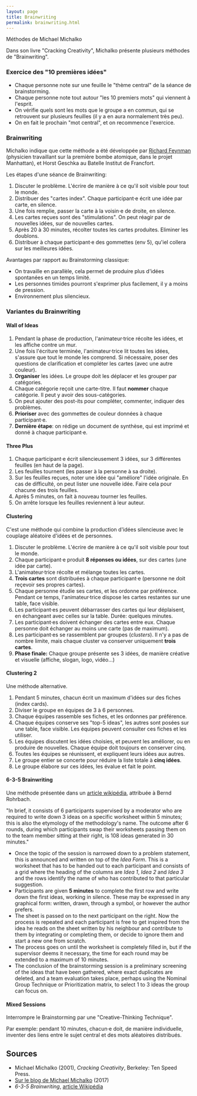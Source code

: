 ```yaml
---
layout: page
title: Brainwriting
permalink: brainwriting.html
---
```


Méthodes de Michael Michalko

Dans son livre "Cracking Creativity", Michalko présente plusieurs méthodes de "Brainwriting".

### Exercice des "10 premières idées"

- Chaque personne note sur une feuille le "thème central" de la séance de brainstorming.
- Chaque personne note tout autour "les 10 premiers mots" qui viennent à l'esprit.
- On vérifie quels sont les mots que le groupe a en commun, qui se retrouvent sur plusieurs feuilles (il y a en aura normalement très peu).
- On en fait le prochain "mot central", et on recommence l'exercice.

### Brainwriting

Michalko indique que cette méthode a été développée par [Richard Feynman](https://fr.wikipedia.org/wiki/Richard_Feynman) (physicien travaillant sur la première bombe atomique, dans le projet Manhattan), et Horst Geschka au Batelle Institut de Francfort.

Les étapes d'une séance de Brainwriting:

1. Discuter le problème. L'écrire de manière à ce qu'il soit visible pour tout le monde.
2. Distribuer des "cartes index". Chaque participant·e écrit une idée par carte, en silence.
3. Une fois remplie, passer la carte à la voisin·e de droite, en silence.
4. Les cartes reçues sont des "stimulations". On peut réagir par de nouvelles idées, sur de nouvelles cartes.
5. Après 20 à 30 minutes, récolter toutes les cartes produites. Eliminer les doublons.
6. Distribuer à chaque participant·e des gommettes (env 5), qu'iel collera sur les meilleures idées.

Avantages par rapport au Brainstorming classique: 

- On travaille en parallèle, cela permet de produire plus d'idées spontanées en un temps limité. 
- Les personnes timides pourront s'exprimer plus facilement, il y a moins de pression.
- Environnement plus silencieux.

### Variantes du Brainwriting

#### Wall of Ideas

1. Pendant la phase de production, l'animateur·trice récolte les idées, et les affiche contre un mur.
2. Une fois l'écriture terminée, l'animateur·trice lit toutes les idées, s'assure que tout le monde les comprend. Si nécessaire, poser des questions de clarification et compléter les cartes (avec une autre couleur).
3. **Organiser** les idées. Le groupe doit les déplacer et les grouper par catégories.
4. Chaque catégorie reçoit une carte-titre. Il faut **nommer** chaque catégorie. Il peut y avoir des sous-catégories.
5. On peut ajouter des post-its pour compléter, commenter, indiquer des problèmes.
6. **Prioriser** avec des gommettes de couleur données à chaque participant·e.
7. **Dernière étape**: on rédige un document de synthèse, qui est imprimé et donné à chaque participant·e.

#### Three Plus

1. Chaque participant·e écrit silencieusement 3 idées, sur 3 différentes feuilles (en haut de la page).
2. Les feuilles tournent (les passer à la personne à sa droite).
3. Sur les feuilles reçues, noter une idée qui "améliore" l'idée originale. En cas de difficulté, on peut lister une nouvelle idée. Faire cela pour chacune des trois feuilles.
4. Après 5 minutes, on fait à nouveau tourner les feuilles.
5. On arrête lorsque les feuilles reviennent à leur auteur.

#### Clustering

C'est une méthode qui combine la production d'idées silencieuse avec le couplage aléatoire d'idées et de personnes.

1. Discuter le problème. L'écrire de manière à ce qu'il soit visible pour tout le monde.
2. Chaque participant·e produit **8 réponses ou idées**, sur des cartes (une idée par carte).
3. L'animateur·trice récolte et mélange toutes les cartes.
4. **Trois cartes** sont distribuées à chaque participant·e (personne ne doit reçevoir ses propres cartes).
5. Chaque personne étudie ses cartes, et les ordonne par préférence. Pendant ce temps, l'animateur·trice dispose les cartes restantes sur une table, face visible.
6. Les participant·es peuvent débarrasser des cartes qui leur déplaisent, en échangeant avec celles sur la table. Durée: quelques minutes.
7. Les participant·es doivent échanger des cartes entre eux. Chaque personne doit échanger au moins une carte (pas de maximum).
8. Les participant·es se rassemblent par groupes (*clusters*). Il n'y a pas de nombre limite, mais chaque cluster va conserver uniquement **trois cartes**.
9. **Phase finale:** Chaque groupe présente ses 3 idées, de manière créative et visuelle (affiche, slogan, logo, vidéo...)

#### Clustering 2

Une méthode alternative.

1. Pendant 5 minutes, chacun écrit un maximum d'idées sur des fiches (index cards).
2. Diviser le groupe en équipes de 3 à 6 personnes.
3. Chaque équipes rassemble ses fiches, et les ordonnes par préférence.
4. Chaque équipes conserve ses "top-5 ideas", les autres sont posées sur une table, face visible. Les équipes peuvent consulter ces fiches et les utiliser.
5. Les équipes discutent les idées choisies, et peuvent les améliorer, ou en produire de nouvelles. Chaque équipe doit toujours en conserver cinq.
6. Toutes les équipes se réunissent, et expliquent leurs idées aux autres.
7. Le groupe entier se concerte pour réduire la liste totale à **cinq idées**.
8. Le groupe élabore sur ces idées, les évalue et fait le point.

#### 6-3-5 Brainwriting

Une méthode présentée dans un [article wikipédia](https://en.wikipedia.org/wiki/6-3-5_Brainwriting), attribuée à Bernd Rohrbach.

"In brief, it consists of 6 participants supervised by a moderator who are required to write down 3 ideas on a specific worksheet within 5 minutes; this is also the etymology of the methodology's name. The outcome after 6 rounds, during which participants swap their worksheets passing them on to the team member sitting at their right, is 108 ideas generated in 30 minutes."

- Once the topic of the session is narrowed down to a problem statement, this is announced and written on top of the *Idea Form*. This is a worksheet that has to be handed out to each participant and consists of a grid where the heading of the columns are *Idea 1*, *Idea 2* and *Idea 3* and the rows identify the name of who has contributed to that particular suggestion.
- Participants are given **5 minutes** to complete the first row and write down the first ideas, working in silence. These may be expressed in any graphical form: written, drawn, through a symbol, or however the author prefers.
- The sheet is passed on to the next participant on the right. Now the process is repeated and each participant is free to get inspired from the idea he reads on the sheet written by his neighbour and contribute to them by integrating or completing them, or decide to ignore them and start a new one from scratch.
- The process goes on until the worksheet is completely filled in, but if the supervisor deems it necessary, the time for each round may be extended to a maximum of 10 minutes.
- The conclusion of the brainstorming session is a preliminary screening of the ideas that have been gathered, where exact duplicates are deleted, and a team evaluation takes place, perhaps using the Nominal Group Technique or Prioritization matrix, to select 1 to 3 ideas the group can focus on.

#### Mixed Sessions

Interrompre le Brainstorming par une "Creative-Thinking Technique".

Par exemple: pendant 10 minutes, chacun·e doit, de manière individuelle, inventer des liens entre le sujet central et des mots aléatoires distribués. 

## Sources

- Michael Michalko (2001), *Cracking Creativity*, Berkeley: Ten Speed Press.
- [Sur le blog de Michael Michalko](https://imagine-er7.com/2017/02/23/group-creative-thinking-technique-brainwriting/) (2017)
- *6-3-5 Brainwriting*, [article Wikipédia](https://en.wikipedia.org/wiki/6-3-5_Brainwriting)